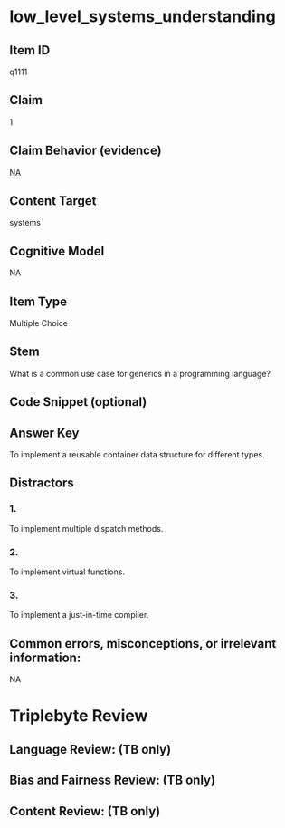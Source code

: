 # low_level_systems_understanding

## Item ID
q1111

## Claim
1

## Claim Behavior (evidence)
NA

## Content Target
systems

## Cognitive Model
NA

## Item Type
Multiple Choice

## Stem
What is a common use case for generics in a programming language?

## Code Snippet (optional)


## Answer Key
To implement a reusable container data structure for different types.

## Distractors

### 1.
To implement multiple dispatch methods.

### 2.
To implement virtual functions.

### 3.
To implement a just-in-time compiler.

## Common errors, misconceptions, or irrelevant information:
NA

# Triplebyte Review


## Language Review: (TB only)


## Bias and Fairness Review: (TB only)


## Content Review: (TB only)

